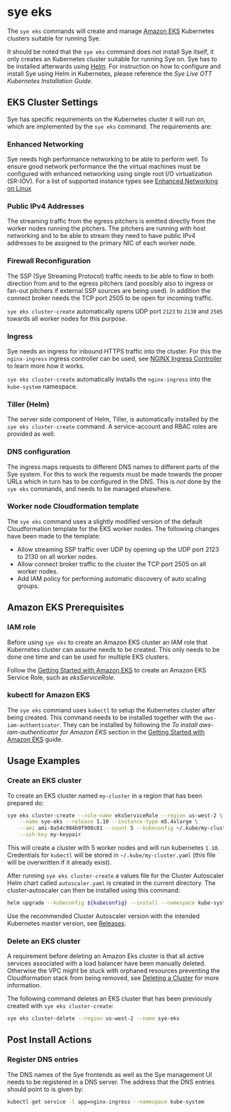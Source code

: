 # sye eks

The `sye eks` commands will create and manage [Amazon EKS](https://aws.amazon.com/eks/) Kubernetes clusters suitable for running Sye.

It should be noted that the `sye eks` command does not install Sye itself, it only creates an Kubernetes cluster suitable for running Sye on. Sye has to be installed afterwards using [Helm](https://www.helm.sh/). For instruction on how to configure and install Sye using Helm in Kubernetes, please reference the _Sye Live OTT Kubernetes Installation Guide_. 

## EKS Cluster Settings

Sye has specific requirements on the Kubernetes cluster it will run on, which are implemented by the `sye eks` command. The requirements are:

### Enhanced Networking

Sye needs high performance networking to be able to perform well. To ensure good network performance the the virtual machines must be configured with enhanced networking using single root I/O virtualization (SR-IOV). For a list of supported instance types see [Enhanced Networking on Linux](https://docs.aws.amazon.com/AWSEC2/latest/UserGuide/enhanced-networking.html)

### Public IPv4 Addresses

The streaming traffic from the egress pitchers is emitted directly from the worker nodes running the pitchers. The pitchers are running with host networking and to be able to stream they need to have public IPv4 addresses to be assigned to the primary NIC of each worker node.

### Firewall Reconfiguration

The SSP (Sye Streaming Protocol) traffic needs to be able to flow in both direction from and to the egress pitchers (and possibly also to ingress or fan-out pitchers if external SSP sources are being used). In addition the connect broker needs the TCP port 2505 to be open for incoming traffic.

`sye eks cluster-create` automatically opens UDP port `2123` to `2130` and `2505` towards all worker nodes for this purpose. 

### Ingress

Sye needs an ingress for inbound HTTPS traffic into the cluster. For this the `nginx-ingress` ingress controller can be used, see [NGINX Ingress Controller](https://kubernetes.github.io/ingress-nginx/) to learn more how it works.

`sye eks cluster-create` automatically installs the `nginx-ingress` into the `kube-system` namespace.

### Tiller (Helm)

The server side component of Helm, Tiller, is automatically installed by the `sye eks cluster-create` command. A service-account and RBAC roles are provided as well.

### DNS configuration

The ingress maps requests to different DNS names to different parts of the Sye system. For this to work the requests must be made towards the proper URLs which in turn has to be configured in the DNS. This is _not_ done by the `sye eks` commands, and needs to be managed elsewhere.

### Worker node Cloudformation template

The `sye eks` command uses a slightly modified version of the default Cloudformation template for the EKS worker nodes. The following changes have been made to the template:

* Allow streaming SSP traffic over UDP by opening up the UDP port 2123 to 2130 on all worker nodes.
* Allow connect broker traffic to the cluster the TCP port 2505 on all worker nodes.
* Add IAM policy for performing automatic discovery of auto scaling groups.

## Amazon EKS Prerequisites

### IAM role

Before using `sye eks` to create an Amazon EKS cluster an IAM role that Kubernetes cluster can assume needs to be created. This only needs to be done one time and can be used for multiple EKS clusters.

Follow the [Getting Started with Amazon EKS](https://docs.aws.amazon.com/eks/latest/userguide/getting-started.html) to create an Amazon EKS Service Role, such as _eksServiceRole_.

### kubectl for Amazon EKS

The `sye eks` command uses `kubectl` to setup the Kubernetes cluster after being created. This command needs to be installed together with the `aws-iam-authenticator`. They can be installed by following the _To install aws-iam-authenticator for Amazon EKS_ section in the [Getting Started with Amazon EKS](https://docs.aws.amazon.com/eks/latest/userguide/getting-started.html) guide.

## Usage Examples

### Create an EKS cluster

To create an EKS cluster named `my-cluster` in a region that has been prepared do:

```bash
sye eks cluster-create --role-name eksServiceRole --region us-west-2 \
	--name sye-eks --release 1.10 --instance-type m5.4xlarge \
	--ami ami-0a54c984b9f908c81 --count 5 --kubeconfig ~/.kube/my-cluster.yaml \
	--ssh-key my-keypair
```

This will create a cluster with 5 worker nodes and will run kubernetes `1.10`. Credentials for `kubectl`
will be stored in `~/.kube/my-cluster.yaml` (this file will be overwritten if it already exist).

After running `sye eks cluster-create` a values file for the Cluster Autoscaler Helm chart called `autoscaler.yaml` is created in the current directory. The cluster-autoscaler can then be installed using this command:

```bash
helm upgrade --kubeconfig ${kubeconfig} --install --namespace kube-system autoscaler stable/cluster-autoscaler --version 0.12.1 -f ${valuesFile}`
```

Use the recommended Cluster Autoscaler version with the intended Kubernetes master version, see [Releases](https://github.com/kubernetes/autoscaler/tree/master/cluster-autoscaler#releases).

### Delete an EKS cluster

A requirement before deleting an Amazon Eks cluster is that all active services associated with a load balancer have been manually deleted.
Otherwise the VPC might be stuck with orphaned resources preventing the Cloudformation stack from being removed, see [Deleting a Cluster](https://docs.aws.amazon.com/eks/latest/userguide/delete-cluster.html) for more information.

The following command deletes an EKS cluster that has been previously created with `sye eks cluster-create`:

```bash
sye eks cluster-delete --region us-west-2 --name sye-eks
```

## Post Install Actions

### Register DNS entries

The DNS names of the Sye frontends as well as the Sye management UI needs to be registered in a DNS server. The address that the DNS entries should point to is given by:

```bash
kubectl get service -l app=nginx-ingress --namespace kube-system
```
